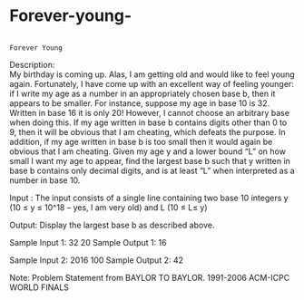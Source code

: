 # Forever-young-
                                                                               Forever Young
Description:       
My birthday is coming up. Alas, I am getting old and would like to feel young again. Fortunately, I have come up with an excellent way of feeling younger: if I write my age as a number in an appropriately chosen base b, then it appears to be smaller. For instance, suppose my age in base 10 is 32. Written in base 16 it is only 20! However, I cannot choose an arbitrary base when doing this. If my age written in base b contains digits other than 0 to 9, then it will be obvious that I am cheating, which defeats the purpose. In addition, if my age written in base b is too small then it would again be obvious that I am cheating. Given my age y and a lower bound “L” on how small I want my age to appear, find the largest base b such that y written in base b contains only decimal digits, and is at least “L” when interpreted as a number in base 10.


Input :
The input consists of a single line containing two base 10 integers y (10 ≤ y ≤ 10^18 – yes, I am very old) and L (10 ≤ L≤ y)


Output:
Display the largest base b as described above.


Sample Input 1: 32 20
Sample Output 1: 16



Sample Input 2: 2016 100
Sample Output 2: 42


Note: Problem Statement from BAYLOR TO BAYLOR. 1991-2006 ACM-ICPC WORLD FINALS
